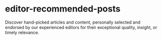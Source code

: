 # editor-recommended-posts
Discover hand-picked articles and content, personally selected and endorsed by our experienced editors for their exceptional quality, insight, or timely relevance.

